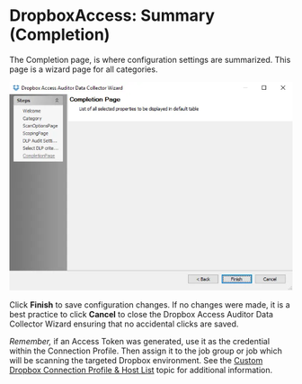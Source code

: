 # DropboxAccess: Summary (Completion)

The Completion page, is where configuration settings are summarized. This page is a wizard page for all categories.

![Dropbox Access Auditor Data Collector Wizard Completion page](../../../../../../static/img/product_docs/accessanalyzer/enterpriseauditor/admin/datacollector/dropboxaccess/completion.webp)

Click __Finish__ to save configuration changes. If no changes were made, it is a best practice to click __Cancel__ to close the Dropbox Access Auditor Data Collector Wizard ensuring that no accidental clicks are saved.

_Remember,_ if an Access Token was generated, use it as the credential within the Connection Profile. Then assign it to the job group or job which will be scanning the targeted Dropbox environment. See the [Custom Dropbox Connection Profile & Host List](configurejob.md) topic for additional information.
